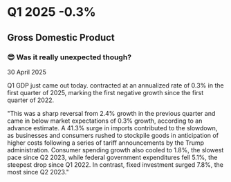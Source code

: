 # Q1 2025 -0.3%

## Gross Domestic Product

### 😎 Was it really unexpected though?

30 April 2025

Q1 GDP just came out today. contracted at an annualized rate of 0.3% in the first quarter of 2025, marking the first negative growth since the first quarter of 2022.

"This was a sharp reversal from 2.4% growth in the previous quarter and came in below market expectations of 0.3% growth, according to an advance estimate. A 41.3% surge in imports contributed to the slowdown, as businesses and consumers rushed to stockpile goods in anticipation of higher costs following a series of tariff announcements by the Trump administration. Consumer spending growth also cooled to 1.8%, the slowest pace since Q2 2023, while federal government expenditures fell 5.1%, the steepest drop since Q1 2022. In contrast, fixed investment surged 7.8%, the most since Q2 2023."
